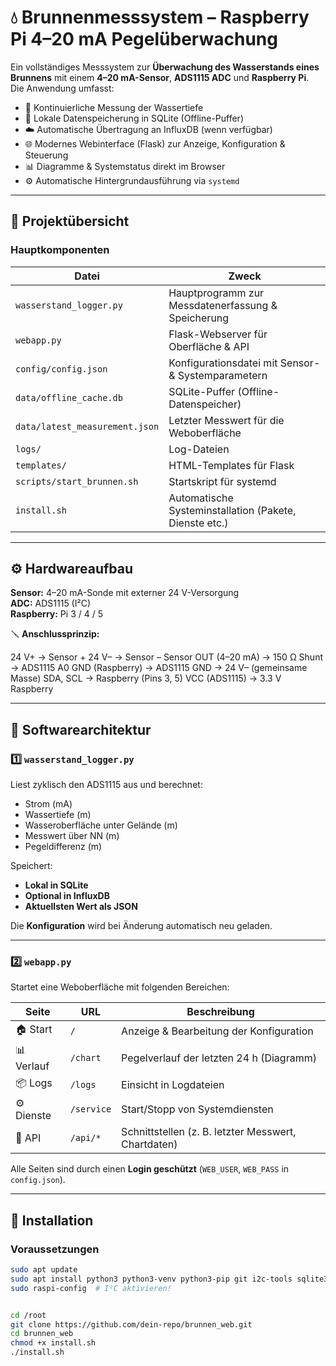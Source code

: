 # 💧 Brunnenmesssystem – Raspberry Pi 4–20 mA Pegelüberwachung

Ein vollständiges Messsystem zur **Überwachung des Wasserstands eines Brunnens**
mit einem **4–20 mA-Sensor**, **ADS1115 ADC** und **Raspberry Pi**.  
Die Anwendung umfasst:

- 🌊 Kontinuierliche Messung der Wassertiefe  
- 💾 Lokale Datenspeicherung in SQLite (Offline-Puffer)  
- ☁️ Automatische Übertragung an InfluxDB (wenn verfügbar)  
- 🌐 Modernes Webinterface (Flask) zur Anzeige, Konfiguration & Steuerung  
- 📊 Diagramme & Systemstatus direkt im Browser  
- ⚙️ Automatische Hintergrundausführung via `systemd`

---

## 🧠 Projektübersicht

### Hauptkomponenten

| Datei | Zweck |
|-------|-------|
| `wasserstand_logger.py` | Hauptprogramm zur Messdatenerfassung & Speicherung |
| `webapp.py` | Flask-Webserver für Oberfläche & API |
| `config/config.json` | Konfigurationsdatei mit Sensor- & Systemparametern |
| `data/offline_cache.db` | SQLite-Puffer (Offline-Datenspeicher) |
| `data/latest_measurement.json` | Letzter Messwert für die Weboberfläche |
| `logs/` | Log-Dateien |
| `templates/` | HTML-Templates für Flask |
| `scripts/start_brunnen.sh` | Startskript für systemd |
| `install.sh` | Automatische Systeminstallation (Pakete, Dienste etc.) |

---

## ⚙️ Hardwareaufbau

**Sensor:** 4–20 mA-Sonde mit externer 24 V-Versorgung  
**ADC:** ADS1115 (I²C)  
**Raspberry:** Pi 3 / 4 / 5

🪛 **Anschlussprinzip:**

24 V+ → Sensor + 24 V– → Sensor – Sensor OUT (4–20 mA) → 150 Ω Shunt → ADS1115 A0 GND (Raspberry) → ADS1115 GND → 24 V– (gemeinsame Masse) SDA, SCL → Raspberry (Pins 3, 5)
VCC (ADS1115) → 3.3 V Raspberry


---

## 🧩 Softwarearchitektur

### 1️⃣ `wasserstand_logger.py`

Liest zyklisch den ADS1115 aus und berechnet:

- Strom (mA)
- Wassertiefe (m)
- Wasseroberfläche unter Gelände (m)
- Messwert über NN (m)
- Pegeldifferenz (m)

Speichert:

- **Lokal in SQLite**
- **Optional in InfluxDB**
- **Aktuellsten Wert als JSON**

Die **Konfiguration** wird bei Änderung automatisch neu geladen.

---

### 2️⃣ `webapp.py`

Startet eine Weboberfläche mit folgenden Bereichen:

| Seite | URL | Beschreibung |
|-------|-----|---------------|
| 🏠 Start | `/` | Anzeige & Bearbeitung der Konfiguration |
| 📊 Verlauf | `/chart` | Pegelverlauf der letzten 24 h (Diagramm) |
| 📦 Logs | `/logs` | Einsicht in Logdateien |
| ⚙️ Dienste | `/service` | Start/Stopp von Systemdiensten |
| 🧩 API | `/api/*` | Schnittstellen (z. B. letzter Messwert, Chartdaten) |

Alle Seiten sind durch einen **Login geschützt** (`WEB_USER`, `WEB_PASS` in `config.json`).

---

## 🔧 Installation

### Voraussetzungen

```bash
sudo apt update
sudo apt install python3 python3-venv python3-pip git i2c-tools sqlite3
sudo raspi-config  # I²C aktivieren!


cd /root
git clone https://github.com/dein-repo/brunnen_web.git
cd brunnen_web
chmod +x install.sh
./install.sh

